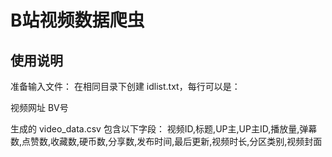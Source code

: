 # B站视频数据爬虫
## 使用说明
​​准备输入文件​​：
在相同目录下创建 idlist.txt，每行可以是：

视频网址
BV号

生成的 video_data.csv 包含以下字段：
视频ID,标题,UP主,UP主ID,播放量,弹幕数,点赞数,收藏数,硬币数,分享数,发布时间,最后更新,视频时长,分区类别,视频封面

